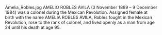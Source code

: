 Amelia_Robles.jpg AMELIO ROBLES ÁVILA (3 November 1889 – 9 December 1984) was a colonel during the Mexican Revolution. Assigned female at birth with the name AMELIA ROBLES ÁVILA, Robles fought in the Mexican Revolution, rose to the rank of colonel, and lived openly as a man from age 24 until his death at age 95.
